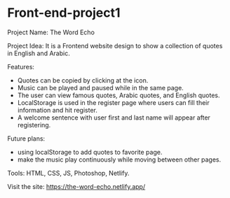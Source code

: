 # Front-end-project1

Project Name: 
The Word Echo

Project Idea:
It is a Frontend website design to show a collection of quotes in English and Arabic.

Features:
- Quotes can be copied by clicking at the icon.
- Music can be played and paused while in the same page.
- The user can view famous quotes, Arabic quotes, and English quotes.
- LocalStorage is used in the register page where users can fill their information and hit register.
- A welcome sentence with user first and last name will appear after registering.

Future plans:
- using localStorage to add quotes to favorite page.
- make the music play continuously while moving between other pages.

Tools: HTML, CSS, JS, Photoshop, Netlify.

Visit the site: https://the-word-echo.netlify.app/
